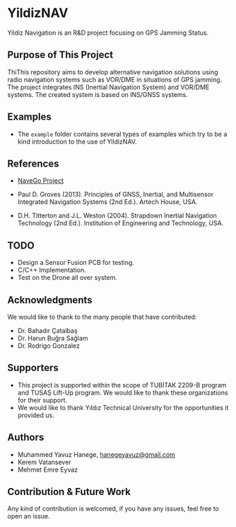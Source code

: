 # YildizNAV
Yildiz Navigation is an R&D project focusing on GPS Jamming Status. 

## Purpose of This Project
ThiThis repository aims to develop alternative navigation solutions using radio navigation systems such as VOR/DME in situations of GPS jamming. The project integrates INS (Inertial Navigation System) and VOR/DME systems. The created system is based on INS/GNSS systems.

## Examples 
- The `example` folder contains several types of examples which try to be a kind introduction to the use of YildizNAV.

## References

- [NaveGo Project](https://github.com/rodralez/NaveGo)
- Paul D. Groves (2013). Principles of GNSS, Inertial, and Multisensor Integrated Navigation Systems (2nd Ed.). Artech House, USA.

- D.H. Titterton and J.L. Weston (2004). Strapdown Inertial Navigation Technology (2nd Ed.). Institution of Engineering and Technology, USA.

## TODO
- Design a Sensor Fusion PCB for testing.
- C/C++ Implementation.
- Test on the Drone all over system.

## Acknowledgments 
We would like to thank to the many people that have contributed:

- Dr. Bahadır Çatalbaş
- Dr. Harun Buğra Sağlam
- Dr. Rodrigo Gonzalez

## Supporters

- This project is supported within the scope of TUBITAK 2209-B program and TUSAŞ Lift-Up program. We would like to thank these organizations for their support.
- We would like to thank Yıldız Technical University for the opportunities it provided us.

## Authors

- Muhammed Yavuz Hanege, hanegeyavuz@gmail.com
- Kerem Vatansever
- Mehmet Emre Eyvaz

## Contribution & Future Work
Any kind of contribution is welcomed, if you have any issues, feel free to open an issue.




